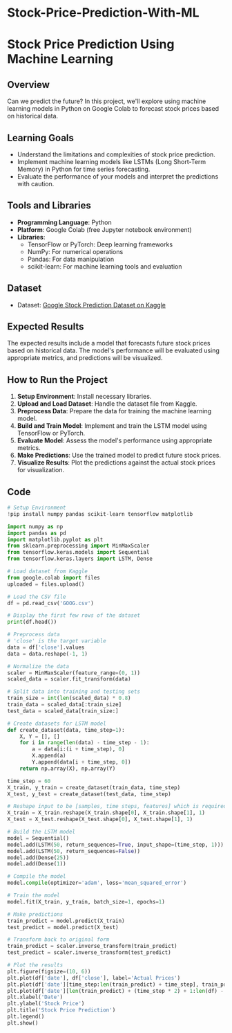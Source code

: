 # Stock-Price-Prediction-With-ML

# Stock Price Prediction Using Machine Learning

## Overview
Can we predict the future? In this project, we'll explore using machine learning models in Python on Google Colab to forecast stock prices based on historical data.

## Learning Goals
- Understand the limitations and complexities of stock price prediction.
- Implement machine learning models like LSTMs (Long Short-Term Memory) in Python for time series forecasting.
- Evaluate the performance of your models and interpret the predictions with caution.

## Tools and Libraries
- **Programming Language**: Python
- **Platform**: Google Colab (free Jupyter notebook environment)
- **Libraries**:
  - TensorFlow or PyTorch: Deep learning frameworks
  - NumPy: For numerical operations
  - Pandas: For data manipulation
  - scikit-learn: For machine learning tools and evaluation

## Dataset
- Dataset: [Google Stock Prediction Dataset on Kaggle](https://www.kaggle.com/datasets/shreenidhihipparagi/google-stock-prediction/data)

## Expected Results
The expected results include a model that forecasts future stock prices based on historical data. The model's performance will be evaluated using appropriate metrics, and predictions will be visualized.

## How to Run the Project
1. **Setup Environment**: Install necessary libraries.
2. **Upload and Load Dataset**: Handle the dataset file from Kaggle.
3. **Preprocess Data**: Prepare the data for training the machine learning model.
4. **Build and Train Model**: Implement and train the LSTM model using TensorFlow or PyTorch.
5. **Evaluate Model**: Assess the model's performance using appropriate metrics.
6. **Make Predictions**: Use the trained model to predict future stock prices.
7. **Visualize Results**: Plot the predictions against the actual stock prices for visualization.

## Code
```python
# Setup Environment
!pip install numpy pandas scikit-learn tensorflow matplotlib

import numpy as np
import pandas as pd
import matplotlib.pyplot as plt
from sklearn.preprocessing import MinMaxScaler
from tensorflow.keras.models import Sequential
from tensorflow.keras.layers import LSTM, Dense

# Load dataset from Kaggle
from google.colab import files
uploaded = files.upload()

# Load the CSV file
df = pd.read_csv('GOOG.csv')

# Display the first few rows of the dataset
print(df.head())

# Preprocess data
# 'close' is the target variable
data = df['close'].values
data = data.reshape(-1, 1)

# Normalize the data
scaler = MinMaxScaler(feature_range=(0, 1))
scaled_data = scaler.fit_transform(data)

# Split data into training and testing sets
train_size = int(len(scaled_data) * 0.8)
train_data = scaled_data[:train_size]
test_data = scaled_data[train_size:]

# Create datasets for LSTM model
def create_dataset(data, time_step=1):
    X, Y = [], []
    for i in range(len(data) - time_step - 1):
        a = data[i:(i + time_step), 0]
        X.append(a)
        Y.append(data[i + time_step, 0])
    return np.array(X), np.array(Y)

time_step = 60
X_train, y_train = create_dataset(train_data, time_step)
X_test, y_test = create_dataset(test_data, time_step)

# Reshape input to be [samples, time steps, features] which is required for LSTM
X_train = X_train.reshape(X_train.shape[0], X_train.shape[1], 1)
X_test = X_test.reshape(X_test.shape[0], X_test.shape[1], 1)

# Build the LSTM model
model = Sequential()
model.add(LSTM(50, return_sequences=True, input_shape=(time_step, 1)))
model.add(LSTM(50, return_sequences=False))
model.add(Dense(25))
model.add(Dense(1))

# Compile the model
model.compile(optimizer='adam', loss='mean_squared_error')

# Train the model
model.fit(X_train, y_train, batch_size=1, epochs=1)

# Make predictions
train_predict = model.predict(X_train)
test_predict = model.predict(X_test)

# Transform back to original form
train_predict = scaler.inverse_transform(train_predict)
test_predict = scaler.inverse_transform(test_predict)

# Plot the results
plt.figure(figsize=(10, 6))
plt.plot(df['date'], df['close'], label='Actual Prices')
plt.plot(df['date'][time_step:len(train_predict) + time_step], train_predict, label='Train Predict')
plt.plot(df['date'][len(train_predict) + (time_step * 2) + 1:len(df) - 1], test_predict, label='Test Predict')
plt.xlabel('Date')
plt.ylabel('Stock Price')
plt.title('Stock Price Prediction')
plt.legend()
plt.show()

